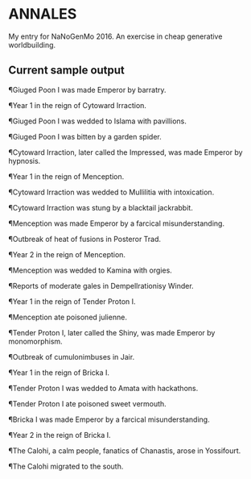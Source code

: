 ANNALES
=======

My entry for NaNoGenMo 2016. An exercise in cheap generative worldbuilding.

## Current sample output

¶Giuged Poon I was made Emperor by barratry.

¶Year 1 in the reign of Cytoward Irraction.

¶Giuged Poon I was wedded to Islama with pavillions.

¶Giuged Poon I was bitten by a garden spider.

¶Cytoward Irraction, later called the Impressed, was made Emperor by hypnosis.

¶Year 1 in the reign of Menception.

¶Cytoward Irraction was wedded to Mullilitia with intoxication.

¶Cytoward Irraction was stung by a blacktail jackrabbit.

¶Menception was made Emperor by a farcical misunderstanding.

¶Outbreak of heat of fusions in Posteror Trad.

¶Year 2 in the reign of Menception.

¶Menception was wedded to Kamina with orgies.

¶Reports of moderate gales in Dempellrationisy Winder.

¶Year 1 in the reign of Tender Proton I.

¶Menception ate poisoned julienne.

¶Tender Proton I, later called the Shiny, was made Emperor by monomorphism.

¶Outbreak of cumulonimbuses in Jair.

¶Year 1 in the reign of Bricka I.

¶Tender Proton I was wedded to Amata with hackathons.

¶Tender Proton I ate poisoned sweet vermouth.

¶Bricka I was made Emperor by a farcical misunderstanding.

¶Year 2 in the reign of Bricka I.

¶The Calohi, a calm people, fanatics of Chanastis, arose in Yossifourt.

¶The Calohi migrated to the south.
